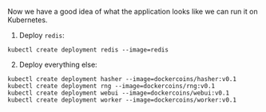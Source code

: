 Now we have a good idea of what the application looks like we can run it on Kubernetes.

1. Deploy `redis`:

```execute
kubectl create deployment redis --image=redis
```

2. Deploy everything else:

```execute
kubectl create deployment hasher --image=dockercoins/hasher:v0.1
kubectl create deployment rng --image=dockercoins/rng:v0.1
kubectl create deployment webui --image=dockercoins/webui:v0.1
kubectl create deployment worker --image=dockercoins/worker:v0.1
```
